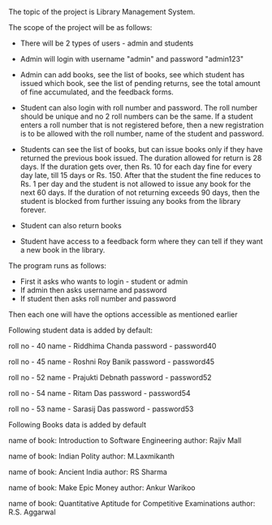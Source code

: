 
The topic of the project is Library Management System.

The scope of the project will be as follows:

- There will be 2 types of users - admin and students
- Admin will login with username "admin" and password "admin123"
- Admin can add books, see the list of books, see which student has issued which book, see the list of pending returns, see the total amount of fine accumulated, and the feedback forms.

- Student can also login with roll number and password. The roll number should be unique and no 2 roll numbers can be the same. If a student enters a roll number that is not registered before, then a new registration is to be allowed with the roll number, name of the student and password.

- Students can see the list of books, but can issue books only if they have returned the previous book issued. The duration allowed for return is 28 days. If the duration gets over, then Rs. 10 for each day fine for every day late, till 15 days or Rs. 150. After that the student the fine reduces to Rs. 1 per day and the student is not allowed to issue any book for the next 60 days. If the duration of not returning exceeds 90 days, then the student is blocked from further issuing any books from the library forever.
- Student can also return books
- Student have access to a feedback form where they can tell if they want a new book in the library.

The program runs as follows:

- First it asks who wants to login - student or admin
- If admin then asks username and password
- If student then asks roll number and password

Then each one will have the options accessible as mentioned earlier

Following student data is added by default:

roll no - 40
name - Riddhima Chanda
password - password40

roll no - 45 
name - Roshni Roy Banik
password - password45

roll no - 52
name - Prajukti Debnath
password - password52

roll no - 54
name - Ritam Das
password - password54

roll no - 53
name - Sarasij Das
password - password53

Following Books data is added by default

name of book: Introduction to Software Engineering
author: Rajiv Mall

name of book: Indian Polity
author: M.Laxmikanth

name of book: Ancient India
author: RS Sharma

name of book: Make Epic Money
author: Ankur Warikoo

name of book: Quantitative Aptitude for Competitive Examinations
author: R.S. Aggarwal
